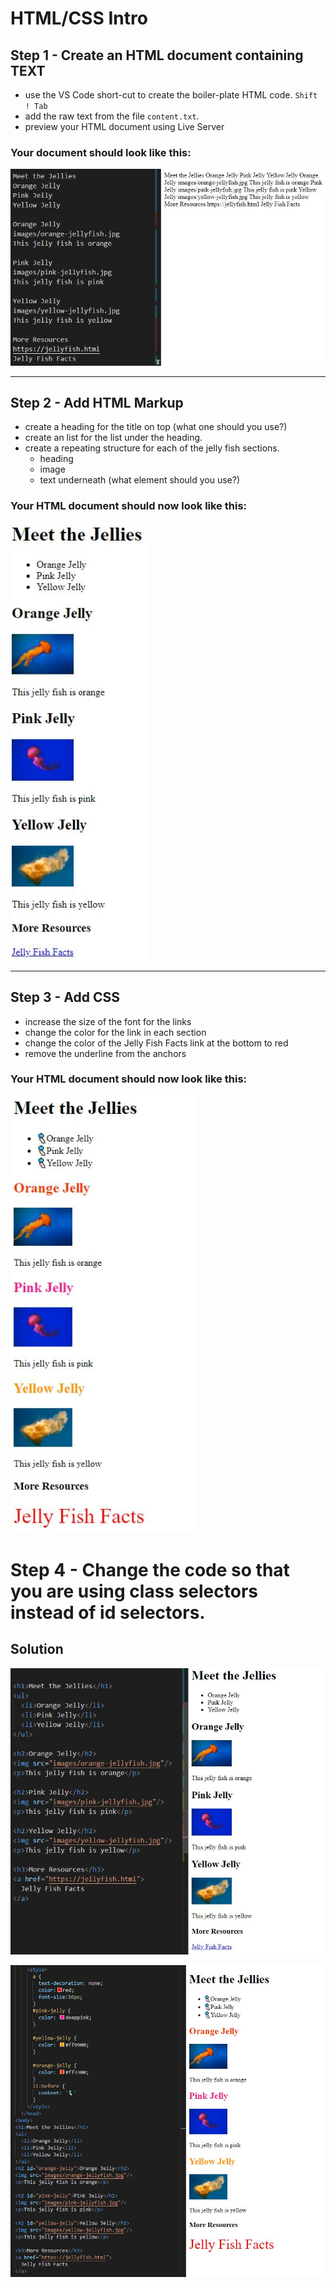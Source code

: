 # HTML/CSS Intro

## Step 1 - Create an HTML document containing TEXT
* use the VS Code short-cut to create the boiler-plate HTML code.  `Shift ! Tab`
* add the raw text from the file `content.txt`.
* preview your HTML document using Live Server

### Your document should look like this:

![](https://raw.githubusercontent.com/hoc-labs/images/main/html-css-intro-1.png)

---

## Step 2 - Add HTML Markup
* create a heading for the title on top (what one should you use?)
* create an list for the list under the heading.
* create a repeating structure for each of the jelly fish sections.
  * heading
  * image
  * text underneath (what element should you use?)

### Your HTML document should now look like this:
![](https://raw.githubusercontent.com/hoc-labs/images/main/html-css-intro-4.png)

---

## Step 3 - Add CSS
* increase the size of the font for the links
* change the color for the link in each section
* change the color of the Jelly Fish Facts link at the bottom to red
* remove the underline from the anchors

### Your HTML document should now look like this:
![](https://raw.githubusercontent.com/hoc-labs/images/main/html-css-intro-5.png)

# Step 4 - Change the code so that you are using class selectors instead of id selectors.

## Solution
![](https://raw.githubusercontent.com/hoc-labs/images/main/html-css-intro-2.png)

![](https://raw.githubusercontent.com/hoc-labs/images/main/html-css-intro-3.png)